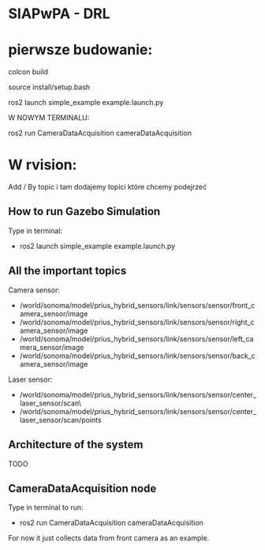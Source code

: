 # SIAPwPA - DRL 

# pierwsze budowanie:

colcon build 

source install/setup.bash

ros2 launch simple_example example.launch.py


W NOWYM TERMINALU: 

ros2 run CameraDataAcquisition cameraDataAcquisition 
# W rvision: 
Add / By topic i tam dodajemy topici które chcemy podejrzeć

## How to run Gazebo Simulation
Type in terminal:
- ros2 launch simple_example example.launch.py

## All the important topics
Camera sensor:
- /world/sonoma/model/prius_hybrid_sensors/link/sensors/sensor/front_camera_sensor/image
- /world/sonoma/model/prius_hybrid_sensors/link/sensors/sensor/right_camera_sensor/image
- /world/sonoma/model/prius_hybrid_sensors/link/sensors/sensor/left_camera_sensor/image
- /world/sonoma/model/prius_hybrid_sensors/link/sensors/sensor/back_camera_sensor/image

Laser sensor: 
- /world/sonoma/model/prius_hybrid_sensors/link/sensors/sensor/center_laser_sensor/scan\
- /world/sonoma/model/prius_hybrid_sensors/link/sensors/sensor/center_laser_sensor/scan/points

## Architecture of the system
TODO

## CameraDataAcquisition node
Type in terminal to run:
- ros2 run CameraDataAcquisition cameraDataAcquisition

For now it just collects data from front camera as an example.
